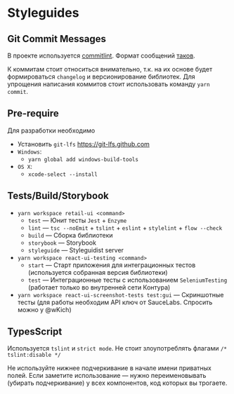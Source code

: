 # Styleguides

## Git Commit Messages

В проекте используется [commitlint](http://marionebl.github.io/commitlint/#/). Формат сообщений [таков](https://conventionalcommits.org/).

К коммитам стоит относиться внимательно, т.к. на их основе будет формироваться `changelog` и версионирование библиотек.
Для упрощения написания коммитов стоит использовать команду `yarn commit`.

## Pre-require

Для разработки необходимо

- Установить `git-lfs` https://git-lfs.github.com
- `Windows`:
  - `yarn global add windows-build-tools`
- `OS X`:
  - `xcode-select --install`

## Tests/Build/Storybook

- `yarn workspace retail-ui <command>`
  - `test` — Юнит тесты `Jest` + `Enzyme`
  - `lint` — `tsc --noEmit` + `tslint` + `eslint` + `stylelint` + `flow --check`
  - `build` — Сборка библиотеки
  - `storybook` — Storybook
  - `styleguide` — Styleguidist server
- `yarn workspace react-ui-testing <command>`
  - `start` — Старт приложения для интеграционных тестов (используется собранная версия библиотеки)
  - `test` — Интеграционные тесты с использованием `SeleniumTesting` (работает только во внутренней сети Контура)
- `yarn workspace react-ui-screenshot-tests test:gui` — Скриншотные тесты (для работы необходим API ключ от SauceLabs. Спросить можно у @wKich)

## TypesScript

Используется `tslint` и `strict mode`. Не стоит злоупотреблять флагами `/* tslint:disable */`

Не используйте нижнее подчеркивание в начале имени приватных полей. Если заметите использование — нужно переименовывать (убирать подчеркивание) у всех компонентов, код которых вы трогаете.
